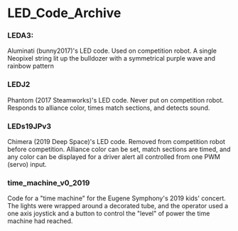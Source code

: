 # LED_Code_Archive

### LEDA3:
Aluminati (bunny2017)'s LED code. Used on competition robot. A single Neopixel string lit up the bulldozer with a symmetrical purple wave and rainbow pattern

### LEDJ2
Phantom (2017 Steamworks)'s LED code. Never put on competition robot. Responds to alliance color, times match sections, and detects sound.

### LEDs19JPv3
Chimera (2019 Deep Space)'s LED code. Removed from competition robot before competition. Alliance color can be set, match sections are timed, and any color can be displayed for a driver alert all controlled from one PWM (servo) input.

### time_machine_v0_2019
Code for a "time machine" for the Eugene Symphony's 2019 kids' concert. The lights were wrapped around a decorated tube, and the operator used a one axis joystick and a button to control the "level" of power the time machine had reached.

###
